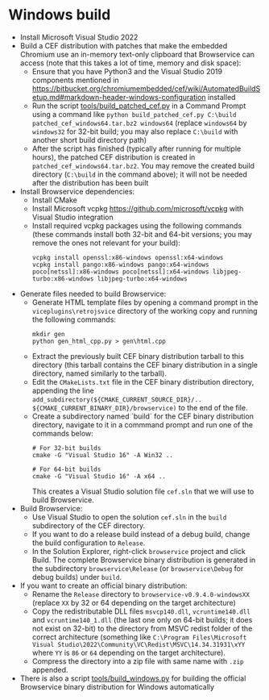 # Windows build

- Install Microsoft Visual Studio 2022
- Build a CEF distribution with patches that make the embedded Chromium use an in-memory text-only clipboard that Browservice can access (note that this takes a lot of time, memory and disk space):
    - Ensure that you have Python3 and the Visual Studio 2019 components mentioned in https://bitbucket.org/chromiumembedded/cef/wiki/AutomatedBuildSetup.md#markdown-header-windows-configuration installed
    - Run the script [tools/build_patched_cef.py](../tools/build_patched_cef.py) in a Command Prompt using a command like `python build_patched_cef.py C:\build patched_cef_windows64.tar.bz2 windows64` (replace `windows64` by `windows32` for 32-bit build; you may also replace `C:\build` with another short build directory path)
    - After the script has finished (typically after running for multiple hours), the patched CEF distribution is created in `patched_cef_windows64.tar.bz2`. You may remove the created build directory (`C:\build` in the command above); it will not be needed after the distribution has been built
- Install Browservice dependencies:
    - Install CMake
    - Install Microsoft vcpkg https://github.com/microsoft/vcpkg with Visual Studio integration
    - Install required vcpkg packages using the following commands (these commands install both 32-bit and 64-bit versions; you may remove the ones not relevant for your build):
        ```
        vcpkg install openssl:x86-windows openssl:x64-windows
        vcpkg install pango:x86-windows pango:x64-windows poco[netssl]:x86-windows poco[netssl]:x64-windows libjpeg-turbo:x86-windows libjpeg-turbo:x64-windows
        ```
- Generate files needed to build Browservice:
    - Generate HTML template files by opening a command prompt in the `viceplugins\retrojsvice` directory of the working copy and running the following commands:
        ```
        mkdir gen
        python gen_html_cpp.py > gen\html.cpp
        ```
    - Extract the previously built CEF binary distribution tarball to this directory (this tarball contains the CEF binary distribution in a single directory, named similarly to the tarball).
    - Edit the `CMakeLists.txt` file in the CEF binary distribution directory, appending the line `add_subdirectory(${CMAKE_CURRENT_SOURCE_DIR}/.. ${CMAKE_CURRENT_BINARY_DIR}/browservice)` to the end of the file.
    - Create a subdirectory named ´build´ for the CEF binary distribution directory, navigate to it in a commmand prompt and run one of the commands below:
        ```
        # For 32-bit builds
        cmake -G "Visual Studio 16" -A Win32 ..

        # For 64-bit builds
        cmake -G "Visual Studio 16" -A x64 ..
        ```
        This creates a Visual Studio solution file `cef.sln` that we will use to build Browservice.
- Build Browservice:
    - Use Visual Studio to open the solution `cef.sln` in the `build` subdirectory of the CEF directory.
    - If you want to do a release build instead of a debug build, change the build configuration to `Release`.
    - In the Solution Explorer, right-click `browservice` project and click Build. The complete Browservice binary distribution is generated in the subdirectory `browservice\Release` (or `browservice\Debug` for debug builds) under `build`.
- If you want to create an official binary distribution:
    - Rename the `Release` directory to `browservice-v0.9.4.0-windowsXX` (replace `XX` by 32 or 64 depending on the target architecture)
    - Copy the redistributable DLL files `msvcp140.dll`, `vcruntime140.dll` and `vcruntime140_1.dll` (the last one only on 64-bit builds; it does not exist on 32-bit) to the directory from MSVC redist folder of the correct architecture (something like `C:\Program Files\Microsoft Visual Studio\2022\Community\VC\Redist\MSVC\14.34.31931\xYY` where `YY` is `86` or `64` depending on the target architecture).
    - Compress the directory into a zip file with same name with `.zip` appended.
- There is also a script [tools/build_windows.py](../tools/build_windows.py) for building the official Browservice binary distribution for Windows automatically
